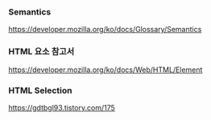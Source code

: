 
### Semantics
https://developer.mozilla.org/ko/docs/Glossary/Semantics

### HTML 요소 참고서
https://developer.mozilla.org/ko/docs/Web/HTML/Element

### HTML Selection
https://gdtbgl93.tistory.com/175